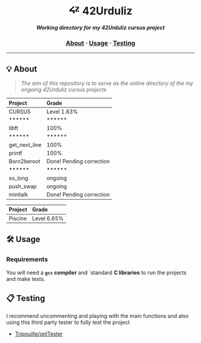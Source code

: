<h1 align="center">
	<img src="img/42.jpg" width="30px"> 42Urduliz
</h1>

<p align="center">
	<b><i>Working directory for my 42Urduliz cursus project</i></b><br>

<h3 align="center">
	<a href="#%EF%B8%8F-about">About</a>
	<span> · </span>
	<a href="#%EF%B8%8F-usage">Usage</a>
	<span> · </span>
	<a href="#-testing">Testing</a>
</h3>

---

## 💡 About

> _The aim of this repository is to serve as the online directory of the my ongoing 42Urduliz cursus projects_

| Project  | Grade |
| :--- | :--- |
| CURSUS  | Level 1.83% |
| ******  | ****** |
| libft  | 100% |
| ******  | ****** |
| get_next_line  | 100% |
| printf  | 100% |
| Born2beroot | Done! Pending correction |
| ******  | ****** |
| so_long | ongoing |
| push_swap | ongoing |
| minitalk | Done! Pending correction |

| Project  | Grade |
| :--- | :--- |
| Piscine  | Level 6.65% |

## 🛠️ Usage

### Requirements

You will need a **`gcc` compiler** and `standard **C libraries** to run the projects and make tests.

## 📋 Testing

I recommend uncommenting and playing with the main functions and also using this third party tester to fully test the project

* [Tripouille/gnlTester](https://github.com/Tripouille/gnlTester)
